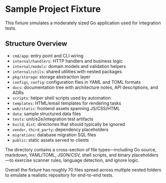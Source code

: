 # Sample Project Fixture

This fixture simulates a moderately sized Go application used for integration tests.

## Structure Overview

- `cmd/app`: entry point and CLI wiring
- `internal/handlers`: HTTP handlers and business logic
- `internal/models`: domain models and validation helpers
- `internal/utils`: shared utilities with nested packages
- `pkg/storage`: storage abstraction layer
- `configs`, `config`: configuration files in YAML and TOML formats
- `docs`: documentation tree with architecture notes, API descriptions, and ADRs
- `scripts`: helper shell scripts used by automation
- `templates`: HTML/email templates for rendering tasks
- `web/static`: frontend assets spanning JS/CSS/HTML
- `data`: sample structured data files
- `tests`: unit/e2e/integration test artifacts
- `build`, `dist`: directories that should typically be ignored
- `vendor`, `third_party`: dependency placeholders
- `migrations`: database migration SQL files
- `public`: static assets served to clients

The directory contains a cross-section of file types—including Go source, markdown, YAML/TOML, JSON/CSV, shell scripts, and binary placeholders—to exercise scanner rules, language detection, and ignore logic.

Overall the fixture has roughly 70 files spread across multiple nested folders to emulate a realistic repository for end-to-end tests.
